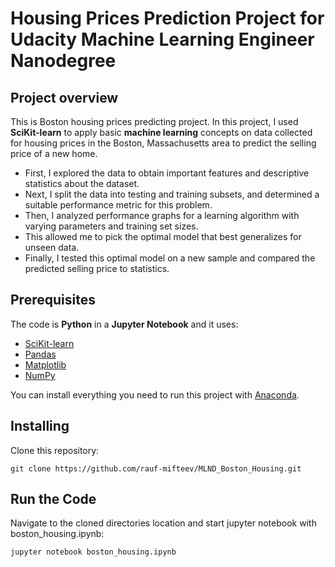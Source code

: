 # Housing Prices Prediction Project for Udacity Machine Learning Engineer Nanodegree

## Project overview
This is Boston housing prices predicting project. In this project, I used **SciKit-learn** to apply basic **machine learning** concepts on data collected for housing prices in the Boston, Massachusetts area to predict the selling price of a new home. 
* First, I explored the data to obtain important features and descriptive statistics about the dataset. 
* Next, I split the data into testing and training subsets, and determined a suitable performance metric for this problem. 
* Then, I analyzed performance graphs for a learning algorithm with varying parameters and training set sizes. 
* This allowed me to pick the optimal model that best generalizes for unseen data. 
* Finally, I tested this optimal model on a new sample and compared the predicted selling price to statistics.

## Prerequisites
The code is **Python** in a **Jupyter Notebook** and it uses:
* [SciKit-learn](https://scikit-learn.org/stable/)
* [Pandas](https://pandas.pydata.org/)
* [Matplotlib](https://matplotlib.org/) 
* [NumPy](http://www.numpy.org/)

You can install everything you need to run this project with [Anaconda](https://www.anaconda.com/).

## Installing
Clone this repository:

`git clone https://github.com/rauf-mifteev/MLND_Boston_Housing.git`

## Run the Code
Navigate to the cloned directories location and start jupyter notebook with boston_housing.ipynb:

`jupyter notebook boston_housing.ipynb`
